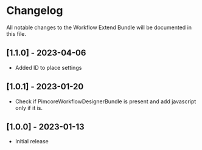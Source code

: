 # Changelog

All notable changes to the Workflow Extend Bundle will be documented in this file.

## [1.1.0] - 2023-04-06
- Added ID to place settings

## [1.0.1] - 2023-01-20
- Check if PimcoreWorkflowDesignerBundle is present and add javascript only if it is.

## [1.0.0] - 2023-01-13
- Initial release
